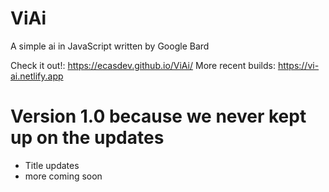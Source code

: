 # ViAi
A simple ai in JavaScript written by Google Bard

Check it out!: https://ecasdev.github.io/ViAi/
More recent builds: https://vi-ai.netlify.app

# Version 1.0 because we never kept up on the updates
- Title updates
- more coming soon
